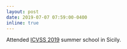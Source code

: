 ```yaml
---
layout: post
date: 2019-07-07 07:59:00-0400
inline: true
---
```


Attended [ICVSS 2019](https://iplab.dmi.unict.it/icvss2019/) summer school in Sicily.
